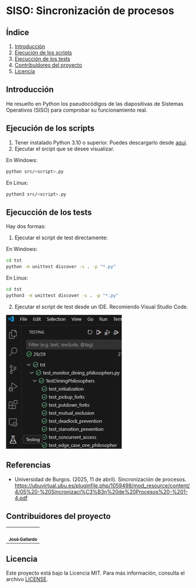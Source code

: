 # SISO: Sincronización de procesos

## Índice

1. [Introducción](#introducción)
2. [Ejecución de los scripts](#ejecución-de-los-scripts)
3. [Ejecucción de los tests](#ejecución-de-los-tests)
4. [Contribuidores del proyecto](#contribuidores-del-proyecto)
5. [Licencia](#licencia)

## Introducción

He resuelto en Python los pseudocódigos de las diapositivas de Sistemas Operativos (SISO) para comprobar su funcionamiento real.

## Ejecución de los scripts

1. Tener instalado Python 3.10 o superior. Puedes descargarlo desde [aquí](https://www.python.org/downloads/).
2. Ejecutar el srcipt que se desee visualizar.

En Windows:
```bash
python src/<script>.py
```

En Linux:
```bash
python3 src/<script>.py
```

## Ejecucción de los tests

Hay dos formas:
1. Ejecutar el script de test directamente:

En Windows:
```bash
cd tst
python -m unittest discover -s . -p "*.py"
```

En Linux:
```bash
cd tst
python3 -m unittest discover -s . -p "*.py"
```

2. Ejecutar el script de test desde un IDE. Recomiendo Visual Studio Code.

![VSCode Test](assets/VSCodeTest.png)

## Referencias

- Universidad de Burgos. (2025, 11 de abril). Sincronización de procesos. https://ubuvirtual.ubu.es/pluginfile.php/1059498/mod_resource/content/4/05%20-%20Sincronizaci%C3%B3n%20de%20Procesos%20-%201-4.pdf

## Contribuidores del proyecto

<table>
    <tr>
        <td align="center"><a href="https://joseleelportfolio.vercel.app/"><img src="https://github.com/Joseleelsuper.png" width="100px;" alt=""/><br /><sub><b>José Gallardo</b></sub></a></td>
    </tr>
</table>

## Licencia

Este proyecto está bajo la Licencia MIT. Para más información, consulta el archivo [LICENSE](LICENSE).
